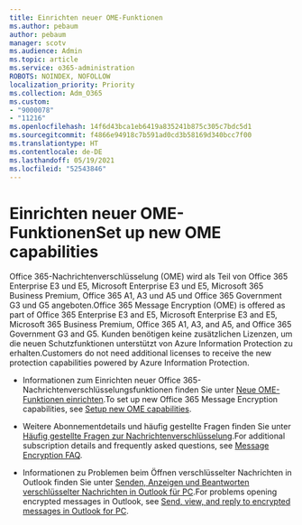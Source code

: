 ```yaml
---
title: Einrichten neuer OME-Funktionen
ms.author: pebaum
author: pebaum
manager: scotv
ms.audience: Admin
ms.topic: article
ms.service: o365-administration
ROBOTS: NOINDEX, NOFOLLOW
localization_priority: Priority
ms.collection: Adm_O365
ms.custom:
- "9000078"
- "11216"
ms.openlocfilehash: 14f6d43bca1eb6419a835241b875c305c7bdc5d1
ms.sourcegitcommit: f4866e94918c7b591ad0cd3b58169d340bcc7f00
ms.translationtype: HT
ms.contentlocale: de-DE
ms.lasthandoff: 05/19/2021
ms.locfileid: "52543846"
---
```

# <a name="set-up-new-ome-capabilities"></a><span data-ttu-id="391b5-102">Einrichten neuer OME-Funktionen</span><span class="sxs-lookup"><span data-stu-id="391b5-102">Set up new OME capabilities</span></span>

<span data-ttu-id="391b5-103">Office 365-Nachrichtenverschlüsselung (OME) wird als Teil von Office 365 Enterprise E3 und E5, Microsoft Enterprise E3 und E5, Microsoft 365 Business Premium, Office 365 A1, A3 und A5 und Office 365 Government G3 und G5 angeboten.</span><span class="sxs-lookup"><span data-stu-id="391b5-103">Office 365 Message Encryption (OME) is offered as part of Office 365 Enterprise E3 and E5, Microsoft Enterprise E3 and E5, Microsoft 365 Business Premium, Office 365 A1, A3, and A5, and Office 365 Government G3 and G5.</span></span> <span data-ttu-id="391b5-104">Kunden benötigen keine zusätzlichen Lizenzen, um die neuen Schutzfunktionen unterstützt von Azure Information Protection zu erhalten.</span><span class="sxs-lookup"><span data-stu-id="391b5-104">Customers do not need additional licenses to receive the new protection capabilities powered by Azure Information Protection.</span></span> 

- <span data-ttu-id="391b5-105">Informationen zum Einrichten neuer Office 365-Nachrichtenverschlüsselungsfunktionen finden Sie unter [Neue OME-Funktionen einrichten](/microsoft-365/compliance/set-up-new-message-encryption-capabilities).</span><span class="sxs-lookup"><span data-stu-id="391b5-105">To set up new Office 365 Message Encryption capabilities, see [Setup new OME capabilities](/microsoft-365/compliance/set-up-new-message-encryption-capabilities).</span></span>

- <span data-ttu-id="391b5-106">Weitere Abonnementdetails und häufig gestellte Fragen finden Sie unter [Häufig gestellte Fragen zur Nachrichtenverschlüsselung](/microsoft-365/compliance/ome-faq#what-subscriptions-do-i-need-to-use-the-new-ome-capabilities-).</span><span class="sxs-lookup"><span data-stu-id="391b5-106">For additional subscription details and frequently asked questions, see [Message Encryption FAQ](/microsoft-365/compliance/ome-faq#what-subscriptions-do-i-need-to-use-the-new-ome-capabilities-).</span></span>

- <span data-ttu-id="391b5-107">Informationen zu Problemen beim Öffnen verschlüsselter Nachrichten in Outlook finden Sie unter [Senden, Anzeigen und Beantworten verschlüsselter Nachrichten in Outlook für PC](https://support.microsoft.com/en-us/topic/send-view-and-reply-to-encrypted-messages-in-outlook-for-pc-eaa43495-9bbb-4fca-922a-df90dee51980?ui=en-us&rs=en-us&ad=us).</span><span class="sxs-lookup"><span data-stu-id="391b5-107">For problems opening encrypted messages in Outlook, see [Send, view, and reply to encrypted messages in Outlook for PC](https://support.microsoft.com/en-us/topic/send-view-and-reply-to-encrypted-messages-in-outlook-for-pc-eaa43495-9bbb-4fca-922a-df90dee51980?ui=en-us&rs=en-us&ad=us).</span></span>